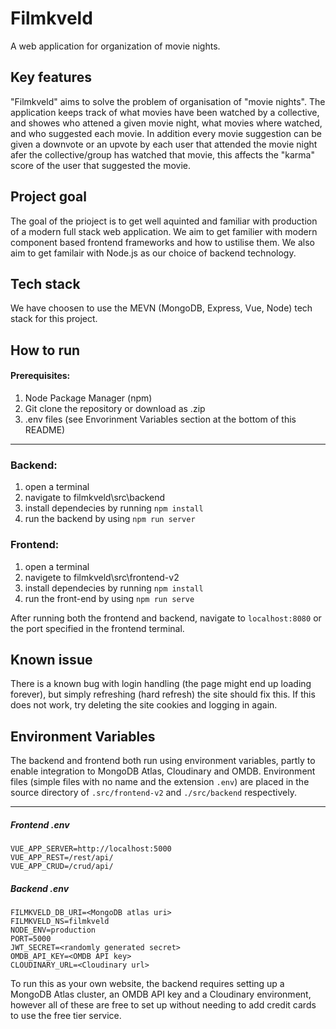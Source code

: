 # Filmkveld

A web application for organization of movie nights.



## Key features 

"Filmkveld" aims to solve the problem of organisation of "movie nights". The application keeps track of what movies have been watched by a collective, and showes who attened a given movie night, what movies where watched, and who suggested each movie. In addition every movie suggestion can be given a downvote or an upvote by each user that attended the movie night afer the collective/group has watched that movie, this affects the "karma" score of the user that suggested the movie.


## Project goal

The goal of the prioject is to get well aquinted and familiar with production of a modern full stack web application. We aim to get familier with modern component based frontend frameworks and how to ustilise them. We also aim to get familair with Node.js as our choice of backend technology.




## Tech stack

We have choosen to use the MEVN (MongoDB, Express, Vue, Node) tech stack for this project.


## How to run
#### Prerequisites:
1. Node Package Manager (npm)
2. Git clone the repository or download as .zip
3. .env files (see Envorinment Variables section at the bottom of this README) 
---

### Backend:
1. open a terminal
2. navigate to filmkveld\src\backend
3. install dependecies by running `npm install`
4. run the backend by using `npm run server`

### Frontend:
1. open a terminal
2. navigete to filmkveld\src\frontend-v2
3. install dependecies by running `npm install`
4. run the front-end by using  `npm run serve`

After running both the frontend and backend, navigate to `localhost:8080` or the port specified in the frontend terminal.

## Known issue
There is a known bug with login handling (the page might end up loading forever), but simply refreshing (hard refresh) the site should fix this.
If this does not work, try deleting the site cookies and logging in again.

## Environment Variables

The backend and frontend both run using environment variables, partly to enable integration to MongoDB Atlas, Cloudinary and OMDB.
Environment files (simple files with no name and the extension `.env`) are placed in the source directory of `.src/frontend-v2` and `./src/backend` respectively.

---

##### Frontend .env 
```
VUE_APP_SERVER=http://localhost:5000
VUE_APP_REST=/rest/api/
VUE_APP_CRUD=/crud/api/
```

##### Backend .env
```
FILMKVELD_DB_URI=<MongoDB atlas uri>
FILMKVELD_NS=filmkveld
NODE_ENV=production
PORT=5000
JWT_SECRET=<randomly generated secret>
OMDB_API_KEY=<OMDB API key>
CLOUDINARY_URL=<Cloudinary url> 
```


To run this as your own website, the backend requires setting up a MongoDB Atlas cluster, an OMDB API key and a Cloudinary environment, however all of these are free to set up without needing to add credit cards to use the free tier service. 

